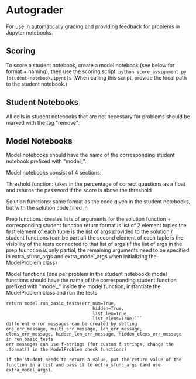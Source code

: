 # Autograder

For use in automatically grading and providing feedback for problems in Jupyter notebooks.

## Scoring

To score a student notebook, create a model notebook (see below for format + naming), then use the scoring script:
```python score_assignment.py [student-notebook.ipynb]```s
(When calling this script, provide the local path to the student notebook.)

## Student Notebooks

All cells in student notebooks that are not necessary for problems should be marked with the tag "remove".

## Model Notebooks

Model notebooks should have the name of the corresponding student notebook prefixed with "model_".

Model notebooks consist of 4 sections:

Threshold function:
takes in the percentage of correct questions as a float and returns the password if the score is above the threshold

Solution functions:
same format as the code given in the student notebooks, but with the solution code filled in

Prep functions:
creates lists of arguments for the solution function + corresponding student function
return format is list of 2 element tuples 
the first element of each tuple is the list of args provided to the solution / student functions (can be partial)
the second element of each tuple is the visibility of the tests connected to that list of args
(if the list of args in the prep fuunction is only partial, the remaining arguments need to be specified in extra_sfunc_args and extra_model_args when initializing the ModelProblem class)


Model functions (one per problem in the student notebook):
model functions should have the name of the corresponding student function prefixed with "model_"
inside the model function, instantiate the ModelProblem class and run the tests 
```model = ModelProblem(prep_func, soln_func, stud_func, [extra_sfunc_args], [extra_model_args])
return model.run_basic_tests(err_num=True,
                                 hidden=True,
                                 list_len=True,
                                 list_elems=True)```
different error messages can be created by setting 
one_err_message, multi_err_message, len_err_message, elems_err_message, hidden_len_err_message, hidden_elems_err_message
in run_basic_tests
err messages can use f-strings (for custom f strings, change the .format() in the ModelProblem check functions)

if the student needs to return a value, put the return value of the function in a list and pass it to extra_sfunc_args (and use extra_model_args).